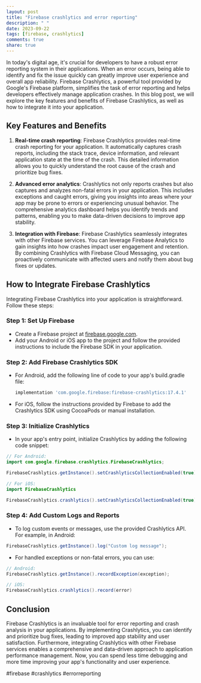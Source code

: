 ```yaml
---
layout: post
title: "Firebase crashlytics and error reporting"
description: " "
date: 2023-09-22
tags: [firebase, crashlytics]
comments: true
share: true
---
```


In today's digital age, it's crucial for developers to have a robust error reporting system in their applications. When an error occurs, being able to identify and fix the issue quickly can greatly improve user experience and overall app reliability. Firebase Crashlytics, a powerful tool provided by Google's Firebase platform, simplifies the task of error reporting and helps developers effectively manage application crashes. In this blog post, we will explore the key features and benefits of Firebase Crashlytics, as well as how to integrate it into your application.

## Key Features and Benefits

1. **Real-time crash reporting**: Firebase Crashlytics provides real-time crash reporting for your application. It automatically captures crash reports, including the stack trace, device information, and relevant application state at the time of the crash. This detailed information allows you to quickly understand the root cause of the crash and prioritize bug fixes.

2. **Advanced error analytics**: Crashlytics not only reports crashes but also captures and analyzes non-fatal errors in your application. This includes exceptions and caught errors, giving you insights into areas where your app may be prone to errors or experiencing unusual behavior. The comprehensive analytics dashboard helps you identify trends and patterns, enabling you to make data-driven decisions to improve app stability.

3. **Integration with Firebase**: Firebase Crashlytics seamlessly integrates with other Firebase services. You can leverage Firebase Analytics to gain insights into how crashes impact user engagement and retention. By combining Crashlytics with Firebase Cloud Messaging, you can proactively communicate with affected users and notify them about bug fixes or updates.

## How to Integrate Firebase Crashlytics

Integrating Firebase Crashlytics into your application is straightforward. Follow these steps:

### Step 1: Set Up Firebase

- Create a Firebase project at [firebase.google.com](https://firebase.google.com).
- Add your Android or iOS app to the project and follow the provided instructions to include the Firebase SDK in your application.

### Step 2: Add Firebase Crashlytics SDK

- For Android, add the following line of code to your app's build.gradle file:
  ```gradle
  implementation 'com.google.firebase:firebase-crashlytics:17.4.1'
  ```

- For iOS, follow the instructions provided by Firebase to add the Crashlytics SDK using CocoaPods or manual installation.

### Step 3: Initialize Crashlytics

- In your app's entry point, initialize Crashlytics by adding the following code snippet:

```java
// For Android:
import com.google.firebase.crashlytics.FirebaseCrashlytics;

FirebaseCrashlytics.getInstance().setCrashlyticsCollectionEnabled(true);

// For iOS:
import FirebaseCrashlytics

FirebaseCrashlytics.crashlytics().setCrashlyticsCollectionEnabled(true)
```

### Step 4: Add Custom Logs and Reports

- To log custom events or messages, use the provided Crashlytics API. For example, in Android:

```java
FirebaseCrashlytics.getInstance().log("Custom log message");
```

- For handled exceptions or non-fatal errors, you can use:

```java
// Android:
FirebaseCrashlytics.getInstance().recordException(exception);

// iOS:
FirebaseCrashlytics.crashlytics().record(error)
```

## Conclusion

Firebase Crashlytics is an invaluable tool for error reporting and crash analysis in your applications. By implementing Crashlytics, you can identify and prioritize bug fixes, leading to improved app stability and user satisfaction. Furthermore, integrating Crashlytics with other Firebase services enables a comprehensive and data-driven approach to application performance management. Now, you can spend less time debugging and more time improving your app's functionality and user experience.

#firebase #crashlytics #errorreporting